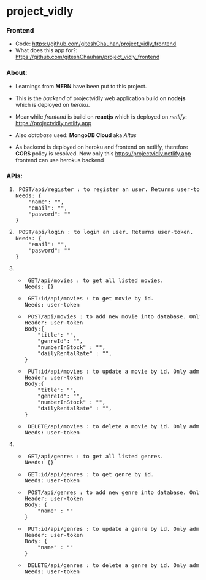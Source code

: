 <h1>project_vidly</h1>

<h3>Frontend</h3>

-  Code: https://github.com/giteshChauhan/project_vidly_frontend
-  What does this app for?: https://github.com/giteshChauhan/project_vidly_frontend

<h3>About:</h3>

- Learnings from <b>MERN</b> have been put to this project.

- This is the <i>backend</i> of projectvidly web application build on <b>nodejs</b> which is deployed on <i>heroku</i>.

- Meanwhile <i>frontend</i> is build on <b>reactjs</b> which is deployed on <i>netlify</i>: https://projectvidly.netlify.app

- Also <i>database</i> used: <b>MongoDB Cloud</b> aka <i>Altas</i>

- As backend is deployed on heroku and frontend on netlify, therefore <b>CORS</b> policy is resolved. Now only
  this https://projectvidly.netlify.app frontend can use herokus backend

<h3>APIs:</h3>

<ol>
<li><pre> POST/api/register : to register an user. Returns user-token.
Needs: {
    "name": "",
    "email": "",
    "pasword": ""
}</pre></li>
<li><pre> POST/api/login : to login an user. Returns user-token.
Needs: {
    "email": "",
    "pasword": ""
}</pre></li>

<li><ul>
<li><pre> GET/api/movies : to get all listed movies.
Needs: {}</pre></li>
<li><pre> GET:id/api/movies : to get movie by id.
Needs: user-token</pre></li>
<li><pre> POST/api/movies : to add new movie into database. Only admins can access.
Header: user-token
Body:{
    "title": "",
    "genreId": "",
    "numberInStock" : "",
    "dailyRentalRate" : "",
} </pre></li>
<li><pre> PUT:id/api/movies : to update a movie by id. Only admins can access.
Header: user-token
Body:{
    "title": "",
    "genreId": "",
    "numberInStock" : "",
    "dailyRentalRate" : "",
}</pre></li>
<li><pre> DELETE/api/movies : to delete a movie by id. Only admins can access.
Needs: user-token</pre></li>
</ul></li>

<li><ul>
<li><pre> GET/api/genres : to get all listed genres.
Needs: {}</pre></li>
<li><pre> GET:id/api/genres : to get genre by id.
Needs: user-token</pre></li>
<li><pre> POST/api/genres : to add new genre into database. Only admins can access.
Header: user-token
Body: {
    "name" : ""
}</pre></li>
<li><pre> PUT:id/api/genres : to update a genre by id. Only admins can access.
Header: user-token
Body: {
    "name" : ""
}</pre></li>
<li><pre> DELETE/api/genres : to delete a genre by id. Only admins can access.
Needs: user-token</pre></li>
</ul></li>
<!-- 
<li><ul>
<li><pre> GET:id/api/rentals : to get rental by id.
Needs: user-token</pre></li>
<li><pre> POST/api/rentals : to add new rental into users collection.
Header: user-token
Body:{
    "customerId" : "",
    "movieId" : ""
}</pre></li>
</ul></li>
<li><ul>
<li><pre> GET/api/customers : to get all listed customers.Only admins can access.
Needs: {}</pre></li>
<li><pre> GET:id/api/customers : to get customer by id.Only admins can access.
Needs: user-token</pre></li>
<li><pre> POST/api/customers : to add new customer into database. Only admins can access.
Needs: user-token</pre></li>
<li><pre> PUT:id/api/customers : to update a customer by id. Only admins can access.
Needs: user-token</pre></li>
<li><pre> DELETE/api/customers : to delete a customer by id. Only admins can access.
Needs: user-token</pre></li>
</ul></li>
 -->
</ol>
